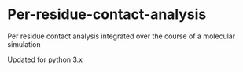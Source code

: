 # Per-residue-contact-analysis
Per residue contact analysis integrated over the course of a molecular simulation

Updated for python 3.x
